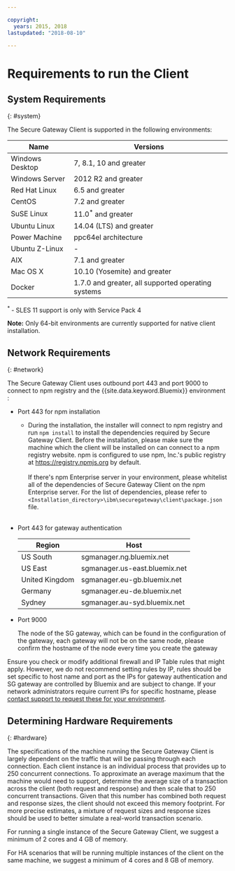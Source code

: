 ```yaml
---

copyright:
  years: 2015, 2018
lastupdated: "2018-08-10"

---
```


# Requirements to run the Client

## System Requirements
{: #system}

The Secure Gateway Client is supported in the following environments:

| Name | Versions          |
| ------------- | ----------- |
| Windows Desktop | 7, 8.1, 10 and greater |
| Windows Server | 2012 R2 and greater |
| Red Hat Linux | 6.5 and greater |
| CentOS | 7.2 and greater |
| SuSE Linux | 11.0<sup>*</sup> and greater |
| Ubuntu Linux | 14.04 (LTS) and greater |
| Power Machine | ppc64el architecture |
| Ubuntu Z-Linux | - |
| AIX | 7.1 and greater |
| Mac OS X | 10.10 (Yosemite) and greater |
| Docker | 1.7.0 and greater, all supported operating systems |

<sup> * </sup>- SLES 11 support is only with Service Pack 4

<b>Note:</b> Only 64-bit environments are currently supported for native client installation.

## Network Requirements
{: #network}

The Secure Gateway Client uses outbound port 443 and port 9000 to connect to npm registry and the {{site.data.keyword.Bluemix}} environment :
- Port 443 for npm installation
  - During the installation, the installer will connect to npm registry and run `npm install` to install the dependencies required by Secure Gateway Client. Before the installation, please make sure the machine which the client will be installed on can connect to a npm registry website. npm is configured to use npm, Inc.'s public registry at https://registry.npmjs.org by default. <br><br>
If there's npm Enterprise server in your environment, please whitelist all of the dependencies of Secure Gateway Client on the npm Enterprise server. For the list of dependencies, please refer to `<Installation_directory>\ibm\securegateway\client\package.json` file.<br><br>

- Port 443 for gateway authentication


  | Region  | Host  |
  | --  | --  |
  | US South  | sgmanager.ng.bluemix.net  |
  | US East  | sgmanager.us-east.bluemix.net  |
  | United Kingdom  | sgmanager.eu-gb.bluemix.net  |
  | Germany  | sgmanager.eu-de.bluemix.net  |
  | Sydney  | sgmanager.au-syd.bluemix.net  |


- Port 9000

  The node of the SG gateway, which can be found in the configuration of the gateway, each gateway will not be on the same node, please confirm the hostname of the node every time you create the gateway


Ensure you check or modify additional firewall and IP Table rules that might apply. However, we do not recommend setting rules by IP, rules should be set specific to host name and port as the IPs for gateway authentication and SG gateway are controlled by Bluemix and are subject to change. If your network administrators require current IPs for specific hostname, please [contact support to request these for your environment](./securegateway_troubleshooting.html#support).


## Determining Hardware Requirements
{: #hardware}

The specifications of the machine running the Secure Gateway Client is largely dependent on the traffic that will be passing through each connection.  Each client instance is an individual process that provides up to 250 concurrent connections.  To approximate an average maximum that the machine would need to support, determine the average size of a transaction across the client (both request and response) and then scale that to 250 concurrent transactions.  Given that this number has combined both request and response sizes, the client should not exceed this memory footprint.  For more precise estimates, a mixture of request sizes and response sizes should be used to better simulate a real-world transaction scenario.

For running a single instance of the Secure Gateway Client, we suggest a minimum of 2 cores and 4 GB of memory.

For HA scenarios that will be running multiple instances of the client on the same machine, we suggest a minimum of 4 cores and 8 GB of memory.
